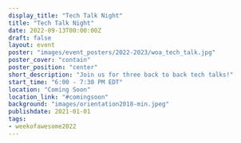 ```yaml
---
display_title: "Tech Talk Night"
title: "Tech Talk Night"
date: 2022-09-13T00:00:00Z
draft: false
layout: event
poster: "images/event_posters/2022-2023/woa_tech_talk.jpg"
poster_cover: "contain"
poster_position: "center"
short_description: "Join us for three back to back tech talks!"
start_time: "6:00 - 7:30 PM EDT"
location: "Coming Soon"
location_link: "#comingsoon"
background: "images/orientation2018-min.jpeg"
publishdate: 2021-01-01
tags:
- weekofawesome2022
---
```

